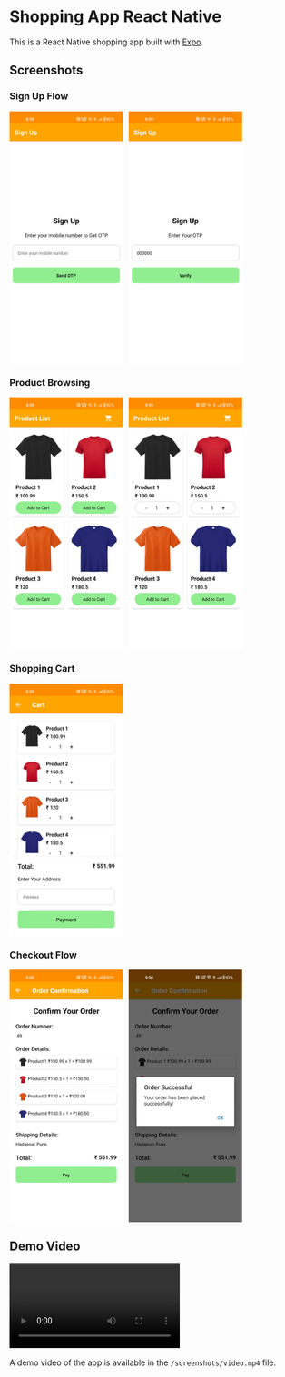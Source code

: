 # Shopping App React Native

This is a React Native shopping app built with [Expo](https://expo.dev).

## Screenshots

### Sign Up Flow
<div style="display: flex; flex-direction: row; flex-wrap: wrap; gap: 10px;">
  <img src="/screenshots/1.jpg" width="200" alt="Sign Up Screen" />
  <img src="/screenshots/2.jpg" width="200" alt="OTP Verification Screen" />
</div>

### Product Browsing
<div style="display: flex; flex-direction: row; flex-wrap: wrap; gap: 10px;">
  <img src="/screenshots/3.jpg" width="200" alt="Product List" />
  <img src="/screenshots/4.jpg" width="200" alt="Add To Cart" />
</div>

### Shopping Cart
<div style="display: flex; flex-direction: row; flex-wrap: wrap; gap: 10px;">
  <img src="/screenshots/5.jpg" width="200" alt="Shopping Cart" />
</div>

### Checkout Flow
<div style="display: flex; flex-direction: row; flex-wrap: wrap; gap: 10px;">
  <img src="/screenshots/6.jpg" width="200" alt="Order Confirmation" />
  <img src="/screenshots/7.jpg" width="200" alt="Order Successful" />
</div>

## Demo Video
<video width="300" controls>
  <source src="/screenshots/video.mp4" type="video/mp4">
  Your browser does not support the video tag.
</video>

A demo video of the app is available in the `/screenshots/video.mp4` file.